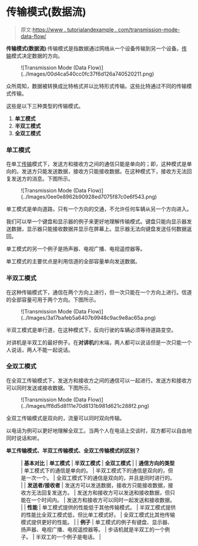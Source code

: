 # 传输模式(数据流)

> 原文:[https://www . tutorialandexample . com/transmission-mode-data-flow/](https://www.tutorialandexample.com/transmission-mode-data-flow/)

**传输模式(数据流)**:传输模式是指数据通过网络从一个设备传输到另一个设备。[传输](https://www.tutorialandexample.com/transmission-control-protocol)模式决定数据的方向。

<figure class="wp-block-image size-large">![Transmission Mode (Data Flow)](../Images/00d4ca540cc0fc37f6d126a740520211.png)</figure>

众所周知，数据被转换成比特格式并以比特形式传输。这些比特通过不同的传输模式传输。

这些是以下三种类型的传输模式。

1.  **单工模式**
2.  **半双工模式**
3.  **全双工模式**

### 单工模式

在单工[传输](https://www.tutorialandexample.com/transmission-media)模式下，发送方和接收方之间的通信只能是单向的；即，这种模式是单向的。发送方只能发送数据，接收方只能接收数据。在这种模式下，接收方无法回复发送方的消息。下图所示。

<figure class="wp-block-image size-large">![Transmission Mode (Data Flow)](../Images/0ee0e8962b90928ed7075f87c0e6f543.png)</figure>

单工模式是单向道路，只有一个方向的交通，不允许任何车辆从另一个方向进入。

我们可以举一个键盘和显示器的例子来更好地理解传输模式。键盘只能向显示器发送数据，显示器只能接收数据并显示在屏幕上。显示器无法向键盘发送任何数据返回。

单工模式的另一个例子是扬声器、电视广播、电视遥控器等。

单工模式的主要优点是利用信道的全部容量单向发送数据。

### 半双工模式

在这种传输模式下，通信在两个方向上进行，但一次只能在一个方向上进行。信道的全部容量可用于两个方向。下图所示。

<figure class="wp-block-image size-large">![Transmission Mode (Data Flow)](../Images/3a17bafeb5a6407b9948c9ac9e8ac65a.png)</figure>

半双工模式是单行道，在这种模式下，反向行驶的车辆必须等待道路变空。

对讲机是半双工的最好例子。在**对讲机**的末端，两人都可以说话但是一次只能一个人说话，两人不能一起说话。

### 全双工模式

在全双工传输模式下，发送方和接收方之间的通信可以一起进行。发送方和接收方可以同时发送或接收数据。下图所示。

<figure class="wp-block-image size-large">![Transmission Mode (Data Flow)](../Images/ff8d5d8111e70d8131b981d621c288f2.png)</figure>

全双工传输模式是双向的，流量可以同时双向传输。

以电话为例可以更好地理解全双工。当两个人在电话上交谈时，双方都可以自由地同时说话和听。

**单工传输模式、半双工传输模式、全双工传输模式的区别？**

<figure class="wp-block-table">

| **基本对比** | **单工模式** | **半双工模式** | **全双工模式** |
| **通信方向的类型** | 单工模式下的通信是单向的。 | 半双工模式下的通信是双向的，但是一次一个。 | 全双工模式下的通信是双向的，并且是同时进行的。 |
| **发送者/接收者** | 发送方可以发送数据，接收方只能接收数据，接收方无法回复发送方。 | 发送方和接收方可以发送和接收数据，但只能在一个时间内。 | 发送方和接收方可以同时一起发送和接收数据。 |
| **性能** | 单工模式提供的性能低于其他传输模式。 | 半双工模式提供的性能比全双工模式低，但比单工模式好。 | 全双工模式比其他传输模式提供更好的性能。 |
| **例子** | 单工模式的例子有键盘、显示器、扬声器、电视广播、电视遥控器等。 | 步话机就是半双工的一个例子。 | 半双工的一个例子是电话。 |

</figure>
